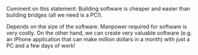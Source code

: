 <panel header="{{ icon_Q_A }} Software vs Bridges">
<question has-input="true">

Comment on this statement: Building software is cheaper and easier than building bridges (all we need is a PC!).

<div slot="answer">

Depends on the size of the software. Manpower required for software is very costly. On the other hand, we can create very valuable software (e.g. an iPhone application that can make million dollars in a month) with just a PC and a few days of work!

</div>
</question>
</panel>
